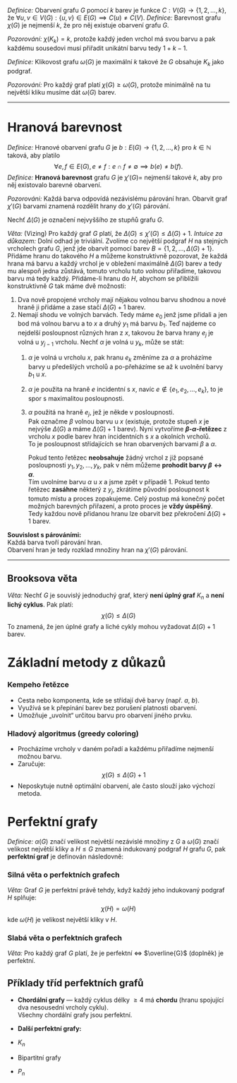 *Definice:* Obarvení grafu $G$ pomocí $k$ barev je funkce $C: V(G) \to \{ 1,2,\dots,k \}$, že $\forall u,v \in V(G): \{ u,v \} \in E(G) \implies C(u) \neq C(V)$.
*Definice:* Barevnost grafu $\chi(G)$ je nejmenší $k$, že pro něj existuje obarvení grafu $G$.

*Pozorování:* $\chi(K_{k}) = k$, protože každý jeden vrchol má svou barvu a pak každému sousedovi musí přiřadit unikátní barvu tedy $1 + k-1$. 

*Definice:* Klikovost grafu $\omega(G)$ je maximální $k$ takové že $G$ obsahuje $K_{k}$ jako podgraf.

*Pozorování:* Pro každý graf platí $\chi(G) \geq \omega(G)$, protože minimálně na tu největší kliku musíme dát $\omega(G)$ barev.

---
# Hranová barevnost
*Definice:* Hranové obarvení grafu $G$ je $b: E(G) \to \{ 1,2,\dots,k \}$ pro $k \in \mathbb{N}$ taková, aby platilo 
$$
\forall e,f \in E(G), e \neq f: e \cap f \neq \emptyset \implies b(e) \neq b(f).
$$
*Definice:* **Hranová barevnost** grafu $G$ je $\chi'(G) =$ nejmenší takové $k$, aby pro něj existovalo barevné obarvení.

*Pozorováni:* Každá barva odpovídá nezávislému párování hran. Obarvit graf $\chi'(G)$ barvami znamená rozdělit hrany do $\chi'(G)$ párování.

Nechť $\Delta (G)$ je označení nejvyššího ze stupňů grafu $G$.

*Věta:* (Vizing) Pro každý graf $G$ platí, že $\Delta(G) \leq \chi'(G) \leq \Delta(G) +1$.
*Intuice za důkazem:* Dolní odhad je triviální. Zvolíme co největší podgraf $H$ na stejných vrcholech grafu $G$, jenž jde obarvit pomocí barev $B = \{ 1,2,\dots,\Delta(G)+1 \}$. Přidáme hranu do takového $H$ a můžeme konstruktivně pozorovat, že každá hrana má barvu a každý vrchol je v obležení maximálně $\Delta(G)$ barev a tedy mu alespoň jedna zůstává, tomuto vrcholu tuto _volnou_ přiřadíme, takovou barvu má tedy každý. 
Přidáme-li hranu do $H$, abychom se přiblížili konstruktivně $G$ tak máme dvě možnosti:
1. Dva nově propojené vrcholy mají nějakou volnou barvu shodnou a nové hraně ji přidáme a zase stačí $\Delta(G)+1$ barev.
2. Nemají shodu ve volných barvách. 
	Tedy máme $e_{0}$ jenž jsme přidali a jen bod má volnou barvu  a to $x$ a druhý $y_{1}$ má barvu $b_{1}$. Teď najdeme co nejdelší posloupnost různých hran z $x$, takovou že barva hrany $e_{j}$ je volná u $y_{j-1}$ vrcholu.
	Nechť $\alpha$ je volná u $y_{k}$, může se stát:
	1. $\alpha$ je volná u vrcholu $x$, pak hranu $e_{k}$ změníme za $\alpha$ a proházíme barvy u předešlých vrcholů a po-přeházíme se až k uvolnění barvy $b_{1}$ u $x$.
	2. $\alpha$ je použita na hraně $e$ incidentní s $x$, navíc $e \not\in \{ e_{1},e_{2},\dots,e_{k} \}$, to je spor s maximalitou posloupnosti.
	3. $\alpha$ použitá na hraně $e_j$, jež je někde v posloupnosti.  
		Pak označme $\beta$ volnou barvu u $x$ (existuje, protože stupeň $x$ je nejvýše $\Delta(G)$ a máme $\Delta(G)+1$ barev).
		Nyní vytvoříme **$\beta$-$\alpha$-řetězec** z vrcholu $x$ podle barev hran incidentních s $x$ a okolních vrcholů.  
		To je posloupnost střídajících se hran obarvených barvami $\beta$ a $\alpha$.
		
		Pokud tento řetězec **neobsahuje** žádný vrchol z již popsané posloupnosti ${ y_1, y_2, \dots, y_k }$, pak v něm můžeme **prohodit barvy $\beta \leftrightarrow \alpha$**.  
		Tím uvolníme barvu $\alpha$ u $x$ a jsme zpět v případě 1.
		Pokud tento řetězec **zasáhne** některý z $y_j$, zkrátíme původní posloupnost k tomuto místu a proces zopakujeme.
Celý postup má konečný počet možných barevných přiřazení, a proto proces je **vždy úspěšný**.  
Tedy každou nově přidanou hranu lze obarvit bez překročení $\Delta(G)+1$ barev.

**Souvislost s párováními:**  
  Každá barva tvoří párování hran.  
  Obarvení hran je tedy rozklad množiny hran na $\chi'(G)$ párování.

---

## Brooksova věta
*Věta:* Nechť $G$ je souvislý jednoduchý graf, který **není úplný graf** $K_n$ a **není lichý cyklus**. Pak platí:  
$$
  \chi(G) \leq \Delta(G)
  $$
  To znamená, že jen úplné grafy a liché cykly mohou vyžadovat $\Delta(G)+1$ barev.
  
# Základní metody z důkazů

### Kempeho řetězce

- Cesta nebo komponenta, kde se střídají dvě barvy (např. $a$, $b$).
- Využívá se k přepínání barev bez porušení platnosti obarvení.
- Umožňuje „uvolnit“ určitou barvu pro obarvení jiného prvku.

### Hladový algoritmus (greedy coloring)

- Procházíme vrcholy v daném pořadí a každému přiřadíme nejmenší možnou barvu.
- Zaručuje:  
  $$
  \chi(G) \leq \Delta(G) + 1
  $$
- Neposkytuje nutně optimální obarvení, ale často slouží jako výchozí metoda.

# Perfektní grafy
*Definice:* $\alpha(G)$ značí velikost největší nezávislé množiny z $G$ a $\omega(G)$ značí velikost největší kliky a $H \le G$ znamená indukovaný podgraf $H$ grafu $G$, pak **perfektní graf** je definován následovně:
### Silná věta o perfektních grafech
*Věta:* Graf $G$ je perfektní právě tehdy, když každý jeho indukovaný podgraf $H$ splňuje:  
$$
  \chi(H) = \omega(H)
  $$kde $\omega(H)$ je velikost největší kliky v $H$.

### Slabá věta o perfektních grafech
*Věta:* Pro každý graf $G$ platí, že je perfektní $\iff$ $\overline{G}$ (doplněk) je perfektní.

## Příklady tříd perfektních grafů

- **Chordální grafy** — každý cyklus délky $\geq 4$ má **chordu** (hranu spojující dva nesousední vrcholy cyklu).  
  Všechny chordální grafy jsou perfektní.

- **Další perfektní grafy:**
- $K_{n}$
- Bipartitní grafy
- $P_{n}$
